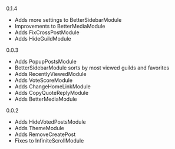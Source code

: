 0.1.4
- Adds more settings to BetterSidebarModule
- Improvements to BetterMediaModule
- Adds FixCrossPostModule
- Adds HideGuildModule

0.0.3
- Adds PopupPostsModule
- BetterSidebarModule sorts by most viewed guilds and favorites
- Adds RecentlyViewedModule
- Adds VoteScoreModule
- Adds ChangeHomeLinkModule
- Adds CopyQuoteReplyModule
- Adds BetterMediaModule

0.0.2
- Adds HideVotedPostsModule
- Adds ThemeModule
- Adds RemoveCreatePost
- Fixes to InfiniteScrollModule
